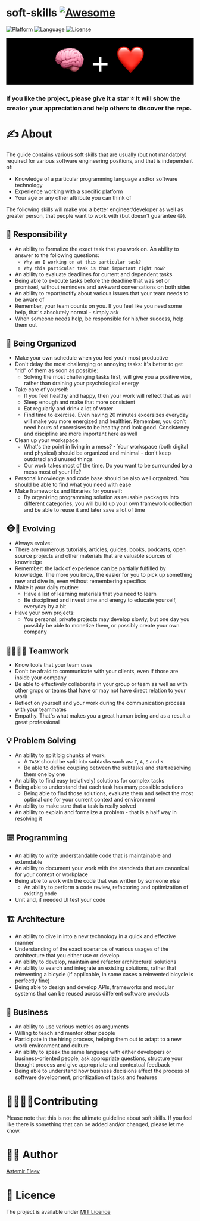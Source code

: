 # soft-skills [![Awesome](https://cdn.rawgit.com/sindresorhus/awesome/d7305f38d29fed78fa85652e3a63e154dd8e8829/media/badge.svg)](https://github.com/sindresorhus/awesome)

[![Platform](https://img.shields.io/badge/platform-any-yellow.svg)]()
[![Language](https://img.shields.io/badge/language-any-orange.svg)]()
[![License](https://img.shields.io/badge/license-MIT-blue.svg)]()

![](cover.png)

### If you like the project, please give it a star ⭐ It will show the creator your appreciation and help others to discover the repo.

# ✍️ About
The guide contains various soft skills that are usually (but not mandatory) required for various software engineering positions, and that is independent of:

- Knowledge of a particular programming language and/or software technology 
- Experience working with a specific platform
- Your age or any other attribute you can think of

The following skills will make you a better engineer/developer as well as greater person, that people want to work with (but doesn't guarantee 😄).

## 💪 Responsibility 
- An ability to formalize the exact task that you work on. An ability to answer to the following questions:
  - `Why am I working on at this particular task?`
  - `Why this particular task is that important right now?`
- An ability to evaluate deadlines for current and dependent tasks
 - Being able to execute tasks before the deadline that was set or promised, without reminders and awkward conversations on both sides
- An ability to report/notify about various issues that your team needs to be aware of
- Remember, your team counts on you. If you feel like you need some help, that's absolutely normal - simply ask
- When someone needs help, be responsible for his/her success, help them out

## 🍱 Being Organized
- Make your own schedule when you feel you'r most productive
- Don't delay the most challenging or annoying tasks: it's better to get "rid" of them as soon as possible:
  - Solving the most challenging tasks first, will give you a positive vibe, rather than draining your psychological energy
- Take care of yourself:
  - If you feel healthy and happy, then your work will reflect that as well 
  - Sleep enough and make that more consistent
  - Eat regularly and drink a lot of water
  - Find time to exercise. Even having 20 minutes excersizes everyday will make you more energized and healthier. Remember, you don’t need hours of excersises to be healthy and look good. Consistency and discipline are more important here as well
- Clean up your workspace:
  - What's the point in living in a mess? - Your workspace (both digital and physical) should be organized and minimal - don't keep outdated and unused things
  - Our work takes most of the time. Do you want to be surrounded by a mess most of your life?
- Personal knowledge and code base should be also well organized. You should be able to find what you need with ease
- Make frameworks and libraries for yourself:
  - By organizing programming solution as reusable packages into different categories, you will build up your own framework collection and be able to reuse it and later save a lot of time

## 🐵👶 Evolving
- Always evolve:
 - There are numerous tutorials, articles, guides, books, podcasts, open source projects and other materials that are valuable sources of knowledge
 - Remember: the lack of experience can be partially fulfilled by knowledge. The more you know, the easier for you to pick up something new and dive in, even without remembering specifics
- Make it your daily routine:
  - Have a list of learning materials that you need to learn 
  - Be disciplined and invest time and energy to educate yourself, everyday by a bit
- Have your own projects:
  - You personal, private projects may develop slowly, but one day you possibly be able to monetize them, or possibly create your own company

## 🦹‍♂️🦹‍♀️ Teamwork
- Know tools that your team uses
- Don’t be afraid to communicate with your clients, even if those are inside your company
- Be able to effectively collaborate in your group or team as well as with other grops or teams that have or may not have direct relation to your work 
- Reflect on yourself and your work during the communication process with your teammates
- Empathy. That's what makes you a great human being and as a result a great professional

## 💡 Problem Solving
- An ability to split big chunks of work:
  - A `TASK` should be split into subtasks such as: `T`, `A`, `S` and `K`
  - Be able to define coupling between the subtasks and start resolving them one by one 
- An ability to find easy (relatively) solutions for complex tasks
- Being able to understand that each task has many possible solutions
    - Being able to find those solutions, evaluate them and select the most optimal one for your current context and environment
- An ability to make sure that a task is really solved
- An ability to explain and formalize a problem - that is a half way in resolving it

## ⌨️ Programming
- An ability to write understandable code that is maintainable and extendable
- An ability to document your work with the standards that are canonical for your context or workplace
- Being able to work with the code that was written by someone else
    - An ability to perform a code review, refactoring and optimization of existing code
- Unit and, if needed UI test your code

## 🏗 Architecture
- An ability to dive in into a new technology in a quick and effective manner
- Understanding of the exact scenarios of various usages of the architecture that you either use or develop
- An ability to develop, maintain and refactor architectural solutions
- An ability to search and integrate an existing solutions, rather that reinventing a bicycle (if applicable, in some cases a reinvented bicycle is perfectly fine)
- Being able to design and develop APIs, frameworks and modular systems that can be reused across different software products 

## 💼 Business
- An ability to use various metrics as arguments
- Willing to teach and mentor other people
- Participate in the hiring process, helping them out to adapt to a new work environment and culture
- An ability to speak the same language with either developers or business-oriented people, ask appropriate questions, structure your thought process and give appropriate and contextual feedback
- Being able to understand how business decisions affect the process of software development, prioritization of tasks and features

# 🙋‍♂️🙋‍♀️Contributing
Please note that this is not the ultimate guideline about soft skills. If you feel like there is something that can be added and/or changed, please let me know.

# 👨‍💻 Author
[Astemir Eleev](https://github.com/jVirus)

# 🔖 Licence 
The project is available under [MIT Licence](https://github.com/jVirus/soft-skills/blob/master/LICENSE)
